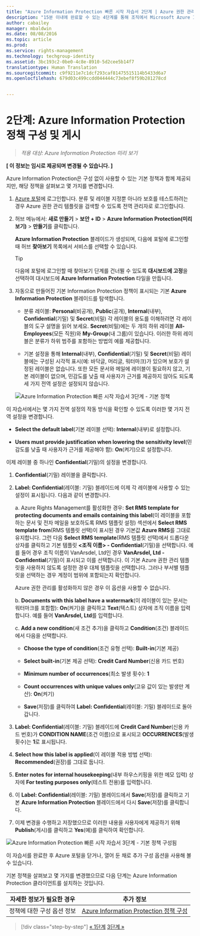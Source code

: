 ```yaml
---
title: "Azure Information Protection 빠른 시작 자습서 2단계 | Azure 권한 관리"
description: "15분 이내에 완료할 수 있는 4단계를 통해 조직에서 Microsoft Azure Information Protection 사용을 빠르게 시작하는 방법을 확인할 수 있는 소개 자습서의 2단계입니다."
author: cabailey
manager: mbaldwin
ms.date: 08/08/2016
ms.topic: article
ms.prod: 
ms.service: rights-management
ms.technology: techgroup-identity
ms.assetid: 3bc193c2-0be0-4c8e-8910-5d2cee5b14f7
translationtype: Human Translation
ms.sourcegitcommit: c9f9211e7c1dcf293caf81475515114b5433d6a7
ms.openlocfilehash: 679d03c499ccdd044444c73ebef8f59b281278cd


---
```


# 2단계: Azure Information Protection 정책 구성 및 게시

>*적용 대상: Azure Information Protection 미리 보기*

**[ 이 정보는 임시로 제공되며 변경될 수 있습니다. ]**

Azure Information Protection은 구성 없이 사용할 수 있는 기본 정책과 함께 제공되지만, 해당 정책을 살펴보고 몇 가지를 변경합니다.

1. [Azure 포털](https://portal.azure.com)에 로그인합니다. 분류 및 레이블 지정뿐 아니라 보호를 테스트하려는 경우 Azure 권한 관리 템플릿을 검색할 수 있도록 전역 관리자로 로그인합니다.
 
2. 허브 메뉴에서: **새로 만들기** > **보안 + ID** > **Azure Information Protection(미리 보기)** > **만들기**를 클릭합니다.

    **Azure Information Protection** 블레이드가 생성되며, 다음에 포털에 로그인할 때 허브 **찾아보기** 목록에서 서비스를 선택할 수 있습니다. 

    > [!TIP] 
    > 다음에 포털에 로그인할 때 찾아보기 단계를 건너뛸 수 있도록 **대시보드에 고정**을 선택하여 대시보드에 **Azure Information Protection** 타일을 만듭니다.

3.  자동으로 만들어진 기본 Information Protection 정책이 표시되는 기본 **Azure Information Protection** 블레이드를 탐색합니다.
    
    - 분류 레이블: **Personal**(비공개), **Public**(공개), **Internal**(내부), **Confidential**(기밀) 및 **Secret**(비밀) 각 레이블의 용도를 이해하려면 각 레이블의 도구 설명을 읽어 보세요. **Secret**(비밀)에는 두 개의 하위 레이블 **All-Employees**(모든 직원)와 **My-Group**(내 그룹)이 있습니다. 이러한 하위 레이블은 분류가 하위 범주를 포함하는 방법의 예를 제공합니다.

    - 기본 설정을 통해 **Internal**(내부), **Confidential**(기밀) 및 **Secret**(비밀) 레이블에는 구성된 시각적 표시(예: 바닥글, 머리글, 워터마크)가 있으며 보호가 설정된 레이블은 없습니다. 또한 모든 문서와 메일에 레이블이 필요하지 않고, 기본 레이블이 없으며, 민감도를 낮출 때 사용자가 근거를 제공하지 않아도 되도록 세 가지 전역 설정은 설정되지 않습니다.

    ![Azure Information Protection 빠른 시작 자습서 3단계 - 기본 정책](../media/info-protect-policy.png)

이 자습서에서는 몇 가지 전역 설정의 작동 방식을 확인할 수 있도록 이러한 몇 가지 전역 설정을 변경합니다.

-  **Select the default label**(기본 레이블 선택): **Internal**(내부)로 설정합니다.

- **Users must provide justification when lowering the sensitivity level**(민감도를 낮출 때 사용자가 근거를 제공해야 함): **On**(켜기)으로 설정합니다.

이제 레이블 중 하나인 **Confidential**(기밀)의 설정을 변경합니다.

1. **Confidential**(기밀) 레이블을 클릭합니다.

2. **Label: Confidential**(레이블: 기밀) 블레이드에 이제 각 레이블에 사용할 수 있는 설정이 표시됩니다. 다음과 같이 변경합니다.

    a. Azure Rights Management를 활성화한 경우: **Set RMS template for protecting documents and emails containing this label**(이 레이블을 포함하는 문서 및 전자 메일을 보호하도록 RMS 템플릿 설정) 섹션에서 **Select RMS template from**(RMS 템플릿 선택)이 표시된 경우 기본값 **Azure RMS**를 그대로 유지합니다. 그런 다음 **Select RMS template**(RMS 템플릿 선택)에서 드롭다운 상자를 클릭하고 기본 템플릿 **\<조직 이름> - Confidential**(기밀)을 선택합니다. 예를 들어 경우 조직 이름이 VanArsdel, Ltd인 경우 **VanArsdel, Ltd - Confidential**(기밀)이 표시되고 이를 선택합니다. 이 기본 Azure 권한 관리 템플릿을 사용하지 않도록 설정한 경우 대체 템플릿을 선택합니다. 그러나 부서별 템플릿을 선택하는 경우 계정이 범위에 포함되는지 확인합니다.
    
    Azure 권한 관리를 활성화하지 않은 경우 이 옵션을 사용할 수 없습니다.
    
    b. **Documents with this label have a watermark**(이 레이블이 있는 문서는 워터마크를 포함함): **On**(켜기)을 클릭하고 **Text**(텍스트) 상자에 조직 이름을 입력합니다. 예를 들어 **VanArsdel, Ltd**를 입력합니다. 
    
    c. **Add a new condition**(새 조건 추가)을 클릭하고 **Condition**(조건) 블레이드에서 다음을 선택합니다.
    
    - **Choose the type of condition**(조건 유형 선택): **Built-in**(기본 제공)
    
    - **Select built-in**(기본 제공 선택): **Credit Card Number**(신용 카드 번호)
    
    - **Minimum number of occurrences**(최소 발생 횟수): **1**
    
    - **Count occurrences with unique values only**(고유 값이 있는 발생만 계산): **On**(켜기)
    
    - **Save**(저장)를 클릭하여 **Label: Confidential**(레이블: 기밀) 블레이드로 돌아갑니다.

3. **Label: Confidential**(레이블: 기밀) 블레이드에 **Credit Card Number**(신용 카드 번호)가 **CONDITION NAME**(조건 이름)으로 표시되고 **OCCURRENCES**(발생 횟수)는 **1**로 표시됩니다.

4. **Select how this label is applied**(이 레이블 적용 방법 선택): **Recommended**(권장)를 그대로 둡니다.

5. **Enter notes for internal housekeeping**(내부 하우스키핑을 위한 메모 입력) 상자에 **For testing purposes only**(테스트 전용)를 입력합니다.

6. 이 **Label: Confidential**(레이블: 기밀) 블레이드에서 **Save**(저장)를 클릭하고 기본 **Azure Information Protection** 블레이드에서 다시 **Save**(저장)를 클릭합니다.

7. 이제 변경을 수행하고 저장했으므로 이러한 내용을 사용자에게 제공하기 위해 **Publish**(게시)를 클릭하고 **Yes**(예)를 클릭하여 확인합니다.

![Azure Information Protection 빠른 시작 자습서 3단계 - 기본 정책 구성됨](../media/info-protect-policy-configured.png)

이 자습서를 완료한 후 Azure 포털을 닫거나, 열어 둔 채로 추가 구성 옵션을 사용해 볼 수 있습니다.

기본 정책을 살펴보고 몇 가지를 변경했으므로 다음 단계는 Azure Information Protection 클라이언트를 설치하는 것입니다.

|자세한 정보가 필요한 경우|추가 정보|
|--------------------------------|--------------------------|
|정책에 대한 구성 옵션 정보|[Azure Information Protection 정책 구성](configure-policy.md)|


>[!div class="step-by-step"]
[&#171; 1단계](infoprotect-tutorial-step1.md)
[3단계 &#187;](infoprotect-tutorial-step3.md)


<!--HONumber=Aug16_HO4-->


